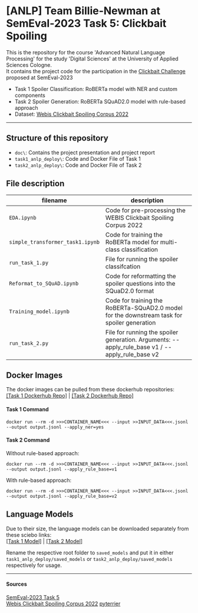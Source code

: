 # [ANLP] Team Billie-Newman at SemEval-2023 Task 5: Clickbait Spoiling
This is the repository for the course 'Advanced Natural Language Processing' for the study 'Digital Sciences' at the University of Applied Sciences Cologne.  
It contains the project code for the participation in the [Clickbait Challenge](https://pan.webis.de/semeval23/pan23-web/clickbait-challenge.html) proposed at SemEval-2023

* Task 1 Spoiler Classification: RoBERTa model with NER and custom components
* Task 2 Spoiler Generation: RoBERTa SQuAD2.0 model with rule-based approach
* Dataset: [Webis Clickbait Spoiling Corpus 2022](https://zenodo.org/record/6362726#.Y_np8B-ZNHV)
- - -
## Structure of this repository
* `doc\`: Contains the project presentation and project report
* `task1_anlp_deploy\`: Code and Docker File of Task 1
* `task2_anlp_deploy\`: Code and Docker File of Task 2

## File description
| filename                    | description                                                                                                                                                         |
| --------------------------- | ------------------------------------------------------------------------------------------------------------------------------------------------------------------- |
| `EDA.ipynb` | Code for pre-processing the WEBIS Clickbait Spoiling Corpus 2022 |
| `simple_transformer_task1.ipynb` | Code for training the RoBERTa model for multi-class classification |
| `run_task_1.py` | File for running the spoiler classifcation|
| `Reformat_to_SQuAD.ipynb` | Code for reformatting the spoiler questions into the SQuaD2.0 format |
| `Training_model.ipynb` | Code for training the RoBERTa-SQuAD2.0 model for the downstream task for spoiler generation|
| `run_task_2.py` | File for running the spoiler generation.  Arguments: --apply_rule_base v1 / --apply_rule_base v2|


## Docker Images
The docker images can be pulled from these dockerhub repositories:  
[[Task 1 Dockerhub Repo]](https://hub.docker.com/repository/docker/atran37/clickbait_task1_clf/general) | [[Task 2 Dockerhub Repo]](https://hub.docker.com/repository/docker/atran37/clickbait_task2_qa/general) 
#### Task 1 Command
```
docker run --rm -d >>>CONTAINER_NAME<<< --input >>INPUT_DATA<<<.jsonl --output output.jsonl --apply_ner=yes
```

#### Task 2 Command
Without rule-based approach:
```
docker run --rm -d >>>CONTAINER_NAME<<< --input >>INPUT_DATA<<<.jsonl --output output.jsonl --apply_rule_base=v1
```
With rule-based approach:
```
docker run --rm -d >>>CONTAINER_NAME<<< --input >>INPUT_DATA<<<.jsonl --output output.jsonl --apply_rule_base=v2
```
## Language Models
Due to their size, the language models can be downloaded separately from these sciebo links:   
[[Task 1 Model]](https://th-koeln.sciebo.de/s/TowBZJUx6TvWcvx) | [[Task 2 Model]](https://th-koeln.sciebo.de/s/1RWTwNwJvUBm08d)  
  
Rename the respective root folder to `saved_models` and put it in either `task1_anlp_deploy/saved_models` or `task2_anlp_deploy/saved_models` respectively for usage.
- - -
#### Sources 
[SemEval-2023 Task 5](https://pan.webis.de/semeval23/pan23-web/clickbait-challenge.html)  
[Webis Clickbait Spoiling Corpus 2022](https://zenodo.org/record/6362726#.Y_np8B-ZNHV) 
[pyterrier](https://github.com/terrier-org/pyterrier)  
